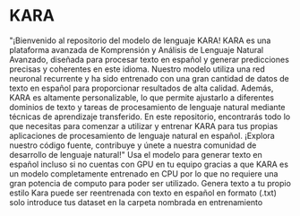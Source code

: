 # KARA
"¡Bienvenido al repositorio del modelo de lenguaje KARA! KARA es una plataforma avanzada de Komprensión y Análisis de Lenguaje Natural Avanzado, diseñada para procesar texto en español y generar predicciones precisas y coherentes en este idioma. Nuestro modelo utiliza una red neuronal recurrente y ha sido entrenado con una gran cantidad de datos de texto en español para proporcionar resultados de alta calidad. Además, KARA es altamente personalizable, lo que permite ajustarlo a diferentes dominios de texto y tareas de procesamiento de lenguaje natural mediante técnicas de aprendizaje transferido. En este repositorio, encontrarás todo lo que necesitas para comenzar a utilizar y entrenar KARA para tus propias aplicaciones de procesamiento de lenguaje natural en español. ¡Explora nuestro código fuente, contribuye y únete a nuestra comunidad de desarrollo de lenguaje natural!"
Usa el modelo para generar texto en español incluso si no cuentas con GPU en tu equipo gracias a que KARA es un modelo completamente entrenado en CPU por lo que no requiere una gran potencia de computo para poder ser utilizado.
Genera texto a tu propio estilo Kara puede ser reentrenada con texto en español en formato (.txt) solo introduce tus dataset en la carpeta nombrada en entrenamiento
